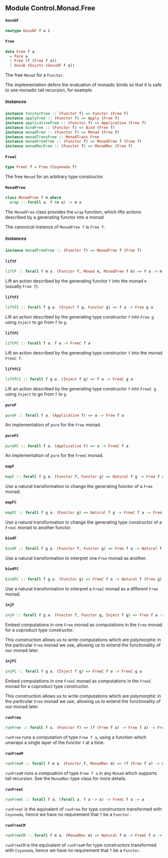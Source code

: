 ## Module Control.Monad.Free

#### `GosubF`

``` purescript
newtype GosubF f a i
```

#### `Free`

``` purescript
data Free f a
  = Pure a
  | Free (f (Free f a))
  | Gosub (Exists (GosubF f a))
```

The free `Monad` for a `Functor`.

The implementation defers the evaluation of monadic binds so that it
is safe to use monadic tail recursion, for example.

##### Instances
``` purescript
instance functorFree :: (Functor f) => Functor (Free f)
instance applyFree :: (Functor f) => Apply (Free f)
instance applicativeFree :: (Functor f) => Applicative (Free f)
instance bindFree :: (Functor f) => Bind (Free f)
instance monadFree :: (Functor f) => Monad (Free f)
instance monadTransFree :: MonadTrans Free
instance monadFreeFree :: (Functor f) => MonadFree f (Free f)
instance monadRecFree :: (Functor f) => MonadRec (Free f)
```

#### `FreeC`

``` purescript
type FreeC f = Free (Coyoneda f)
```

The free `Monad` for an arbitrary type constructor.

#### `MonadFree`

``` purescript
class MonadFree f m where
  wrap :: forall a. f (m a) -> m a
```

The `MonadFree` class provides the `wrap` function, which lifts
actions described by a generating functor into a monad.

The canonical instance of `MonadFree f` is `Free f`.

##### Instances
``` purescript
instance monadFreeFree :: (Functor f) => MonadFree f (Free f)
```

#### `liftF`

``` purescript
liftF :: forall f m a. (Functor f, Monad m, MonadFree f m) => f a -> m a
```

Lift an action described by the generating functor `f` into the monad `m`
(usually `Free f`).

#### `liftFI`

``` purescript
liftFI :: forall f g a. (Inject f g, Functor g) => f a -> Free g a
```

Lift an action described by the generating type constructor `f` into
`Free g` using `Inject` to go from `f` to `g`.

#### `liftFC`

``` purescript
liftFC :: forall f a. f a -> FreeC f a
```

Lift an action described by the generating type constructor `f` into the monad
`FreeC f`.

#### `liftFCI`

``` purescript
liftFCI :: forall f g a. (Inject f g) => f a -> FreeC g a
```

Lift an action described by the generating type constructor `f` into
`FreeC g` using `Inject` to go from `f` to `g`.

#### `pureF`

``` purescript
pureF :: forall f a. (Applicative f) => a -> Free f a
```

An implementation of `pure` for the `Free` monad.

#### `pureFC`

``` purescript
pureFC :: forall f a. (Applicative f) => a -> FreeC f a
```

An implementation of `pure` for the `FreeC` monad.

#### `mapF`

``` purescript
mapF :: forall f g a. (Functor f, Functor g) => Natural f g -> Free f a -> Free g a
```

Use a natural transformation to change the generating functor of a `Free` monad.

#### `mapFC`

``` purescript
mapFC :: forall f g a. (Functor g) => Natural f g -> FreeC f a -> Free g a
```

Use a natural transformation to change the generating type constructor of
a `FreeC` monad to another functor.

#### `bindF`

``` purescript
bindF :: forall f g a. (Functor f, Functor g) => Free f a -> Natural f (Free g) -> Free g a
```

Use a natural transformation to interpret one `Free` monad as another.

#### `bindFC`

``` purescript
bindFC :: forall f g a. (Functor g) => FreeC f a -> Natural f (Free g) -> Free g a
```

Use a natural transformation to interpret a `FreeC` monad as a different
`Free` monad.

#### `injF`

``` purescript
injF :: forall f g a. (Functor f, Functor g, Inject f g) => Free f a -> Free g a
```

Embed computations in one `Free` monad as computations in the `Free` monad for
a coproduct type constructor.

This construction allows us to write computations which are polymorphic in the
particular `Free` monad we use, allowing us to extend the functionality of
our monad later.

#### `injFC`

``` purescript
injFC :: forall f g a. (Inject f g) => FreeC f a -> FreeC g a
```

Embed computations in one `FreeC` monad as computations in the `FreeC` monad for
a coproduct type constructor.

This construction allows us to write computations which are polymorphic in the
particular `Free` monad we use, allowing us to extend the functionality of
our monad later.

#### `runFree`

``` purescript
runFree :: forall f a. (Functor f) => (f (Free f a) -> Free f a) -> Free f a -> a
```

`runFree` runs a computation of type `Free f a`, using a function which unwraps a single layer of
the functor `f` at a time.

#### `runFreeM`

``` purescript
runFreeM :: forall f m a. (Functor f, MonadRec m) => (f (Free f a) -> m (Free f a)) -> Free f a -> m a
```

`runFreeM` runs a compuation of type `Free f a` in any `Monad` which supports tail recursion.
See the `MonadRec` type class for more details.

#### `runFreeC`

``` purescript
runFreeC :: forall f a. (forall a. f a -> a) -> FreeC f a -> a
```

`runFreeC` is the equivalent of `runFree` for type constructors transformed with `Coyoneda`,
hence we have no requirement that `f` be a `Functor`.

#### `runFreeCM`

``` purescript
runFreeCM :: forall f m a. (MonadRec m) => Natural f m -> FreeC f a -> m a
```

`runFreeCM` is the equivalent of `runFreeM` for type constructors transformed with `Coyoneda`,
hence we have no requirement that `f` be a `Functor`.


